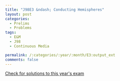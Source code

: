 ```yaml
---
title: "J98E3 &ndash; Conducting Hemispheres"
layout: post
categories:
  - Prelims
  - Problems
tags:
  - E&M
  - J98
  - Continuous Media

permalink: /:categories/:year/:month/E3:output_ext
comments: false
---
```

<object data="1998J3E.pdf" type="application/pdf" width="100%" height="500"></object>
<div class="message"><a href='https://princetonprelim.com/prelim/0/'>Check for solutions to this year's exam</a></div>